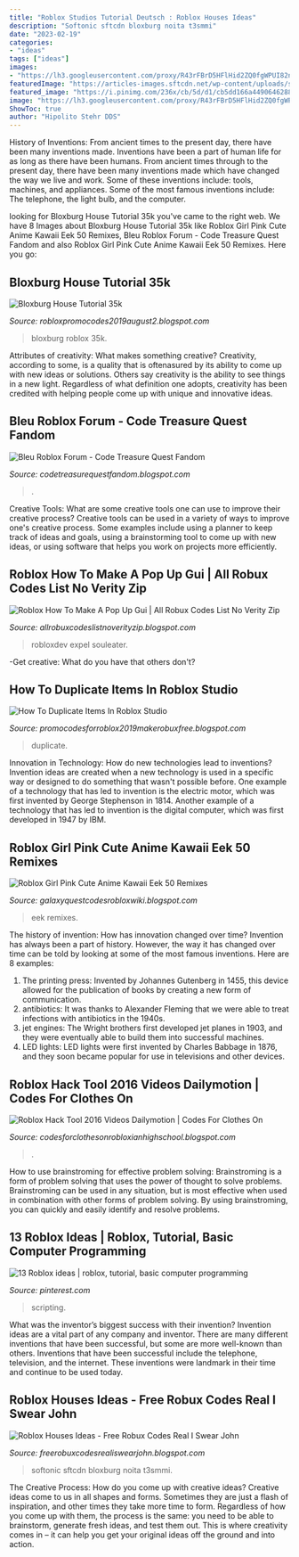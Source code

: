 ```yaml
---
title: "Roblox Studios Tutorial Deutsch : Roblox Houses Ideas"
description: "Softonic sftcdn bloxburg noita t3smmi"
date: "2023-02-19"
categories:
- "ideas"
tags: ["ideas"]
images:
- "https://lh3.googleusercontent.com/proxy/R43rFBrD5HFlHid2ZQ0fgWPUI82nVvGfM1a1-pKcPtqIo5wYtpAp0MfBjj8LlXf0W9vdqWQo9DeGn0V4R5pMU163otzaeAqdj58h8F1ecyryyKb_NFcQCLpsV7wTZQ=s0-d"
featuredImage: "https://articles-images.sftcdn.net/wp-content/uploads/sites/3/2019/10/Ideas-for-a-Minecraft-house.jpg"
featured_image: "https://i.pinimg.com/236x/cb/5d/d1/cb5dd166a44906462881c6f6e65f0d1b--cheat-sheets-coding.jpg"
image: "https://lh3.googleusercontent.com/proxy/R43rFBrD5HFlHid2ZQ0fgWPUI82nVvGfM1a1-pKcPtqIo5wYtpAp0MfBjj8LlXf0W9vdqWQo9DeGn0V4R5pMU163otzaeAqdj58h8F1ecyryyKb_NFcQCLpsV7wTZQ=s0-d"
ShowToc: true
author: "Hipolito Stehr DDS"
---
```



History of Inventions: From ancient times to the present day, there have been many inventions made.
Inventions have been a part of human life for as long as there have been humans. From ancient times through to the present day, there have been many inventions made which have changed the way we live and work. Some of these inventions include: tools, machines, and appliances. Some of the most famous inventions include: The telephone, the light bulb, and the computer.

	

		
looking for Bloxburg House Tutorial 35k you've came to the right web. We have 8 Images about Bloxburg House Tutorial 35k like Roblox Girl Pink Cute Anime Kawaii Eek 50 Remixes, Bleu Roblox Forum - Code Treasure Quest Fandom and also Roblox Girl Pink Cute Anime Kawaii Eek 50 Remixes. Here you go:
		
    
## Bloxburg House Tutorial 35k

<img loading=lazy src="https://i.ytimg.com/vi/0W_NYtp_FXA/maxresdefault.jpg" onerror="this.onerror=null;this.src='https://tse3.mm.bing.net/th?id=OIP.h7oz_cMx2Sz-SZktGI7EpgHaEK&amp;pid=15.1';" alt="Bloxburg House Tutorial 35k">

_Source: robloxpromocodes2019august2.blogspot.com_

>bloxburg roblox 35k. 

	

Attributes of creativity: What makes something creative?
Creativity, according to some, is a quality that is oftenasured by its ability to come up with new ideas or solutions. Others say creativity is the ability to see things in a new light. Regardless of what definition one adopts, creativity has been credited with helping people come up with unique and innovative ideas.

    
## Bleu Roblox Forum - Code Treasure Quest Fandom

<img loading=lazy src="https://i.gyazo.com/ac51bbff02966f4a74353a7f3cf27c6e.png" onerror="this.onerror=null;this.src='https://tse4.mm.bing.net/th?id=OIP.rFG7_wKWb0p0NTp_PPJ8bgAAAA&amp;pid=15.1';" alt="Bleu Roblox Forum - Code Treasure Quest Fandom">

_Source: codetreasurequestfandom.blogspot.com_

>. 

	

Creative Tools: What are some creative tools one can use to improve their creative process?
Creative tools can be used in a variety of ways to improve one's creative process. Some examples include using a planner to keep track of ideas and goals, using a brainstorming tool to come up with new ideas, or using software that helps you work on projects more efficiently.

    
## Roblox How To Make A Pop Up Gui | All Robux Codes List No Verity Zip

<img loading=lazy src="https://pbs.twimg.com/media/Cru1aY2XgAAYy46.jpg" onerror="this.onerror=null;this.src='https://tse2.mm.bing.net/th?id=OIP.PNvnZtcaiWokzXlqCT9m8AHaKD&amp;pid=15.1';" alt="Roblox How To Make A Pop Up Gui | All Robux Codes List No Verity Zip">

_Source: allrobuxcodeslistnoverityzip.blogspot.com_

>robloxdev expel souleater. 

	

-Get creative: What do you have that others don't?

    
## How To Duplicate Items In Roblox Studio

<img loading=lazy src="https://pbs.twimg.com/media/D9OuqPtUwAAG2oY.jpg" onerror="this.onerror=null;this.src='https://tse4.mm.bing.net/th?id=OIP.Fkw_3mYMTQKR9dhwHv0aYQHaEB&amp;pid=15.1';" alt="How To Duplicate Items In Roblox Studio">

_Source: promocodesforroblox2019makerobuxfree.blogspot.com_

>duplicate. 

	

Innovation in Technology: How do new technologies lead to inventions?
Invention ideas are created when a new technology is used in a specific way or designed to do something that wasn't possible before. One example of a technology that has led to invention is the electric motor, which was first invented by George Stephenson in 1814. Another example of a technology that has led to invention is the digital computer, which was first developed in 1947 by IBM.

    
## Roblox Girl Pink Cute Anime Kawaii Eek 50 Remixes

<img loading=lazy src="https://lh3.googleusercontent.com/proxy/R43rFBrD5HFlHid2ZQ0fgWPUI82nVvGfM1a1-pKcPtqIo5wYtpAp0MfBjj8LlXf0W9vdqWQo9DeGn0V4R5pMU163otzaeAqdj58h8F1ecyryyKb_NFcQCLpsV7wTZQ=s0-d" onerror="this.onerror=null;this.src='https://tse3.mm.bing.net/th?id=OIP.rY-s-QB9EgA4H2kXwo7aRQHaEK&amp;pid=15.1';" alt="Roblox Girl Pink Cute Anime Kawaii Eek 50 Remixes">

_Source: galaxyquestcodesrobloxwiki.blogspot.com_

>eek remixes. 

	

The history of invention: How has innovation changed over time?
Invention has always been a part of history. However, the way it has changed over time can be told by looking at some of the most famous inventions. Here are 8 examples:
1. The printing press: Invented by Johannes Gutenberg in 1455, this device allowed for the publication of books by creating a new form of communication.
2. antibiotics: It was thanks to Alexander Fleming that we were able to treat infections with antibiotics in the 1940s.
3. jet engines: The Wright brothers first developed jet planes in 1903, and they were eventually able to build them into successful machines.
4. LED lights: LED lights were first invented by Charles Babbage in 1876, and they soon became popular for use in televisions and other devices.

    
## Roblox Hack Tool 2016 Videos Dailymotion | Codes For Clothes On

<img loading=lazy src="https://pbs.twimg.com/media/CXUcwpCUkAAuj6y.png" onerror="this.onerror=null;this.src='https://tse2.mm.bing.net/th?id=OIP.dSQEvOnnfJ0SgtikwhLy-wAAAA&amp;pid=15.1';" alt="Roblox Hack Tool 2016 Videos Dailymotion | Codes For Clothes On">

_Source: codesforclothesonrobloxianhighschool.blogspot.com_

>. 

	

How to use brainstroming for effective problem solving:
Brainstroming is a form of problem solving that uses the power of thought to solve problems. Brainstroming can be used in any situation, but is most effective when used in combination with other forms of problem solving. By using brainstroming, you can quickly and easily identify and resolve problems.

    
## 13 Roblox Ideas | Roblox, Tutorial, Basic Computer Programming

<img loading=lazy src="https://i.pinimg.com/236x/cb/5d/d1/cb5dd166a44906462881c6f6e65f0d1b--cheat-sheets-coding.jpg" onerror="this.onerror=null;this.src='https://tse4.mm.bing.net/th?id=OIP.XMz9jQ_5sXU0FQy-lv3NGAAAAA&amp;pid=15.1';" alt="13 Roblox ideas | roblox, tutorial, basic computer programming">

_Source: pinterest.com_

>scripting. 

	

What was the inventor’s biggest success with their invention?
Invention ideas are a vital part of any company and inventor. There are many different inventions that have been successful, but some are more well-known than others. Inventions that have been successful include the telephone, television, and the internet. These inventions were landmark in their time and continue to be used today.

    
## Roblox Houses Ideas - Free Robux Codes Real I Swear John

<img loading=lazy src="https://articles-images.sftcdn.net/wp-content/uploads/sites/3/2019/10/Ideas-for-a-Minecraft-house.jpg" onerror="this.onerror=null;this.src='https://tse1.mm.bing.net/th?id=OIP.Hz6PsmLHIy60QISQefQ5xwHaEK&amp;pid=15.1';" alt="Roblox Houses Ideas - Free Robux Codes Real I Swear John">

_Source: freerobuxcodesrealiswearjohn.blogspot.com_

>softonic sftcdn bloxburg noita t3smmi. 

	

The Creative Process: How do you come up with creative ideas?
Creative ideas come to us in all shapes and forms. Sometimes they are just a flash of inspiration, and other times they take more time to form. Regardless of how you come up with them, the process is the same: you need to be able to brainstorm, generate fresh ideas, and test them out. This is where creativity comes in – it can help you get your original ideas off the ground and into action.

